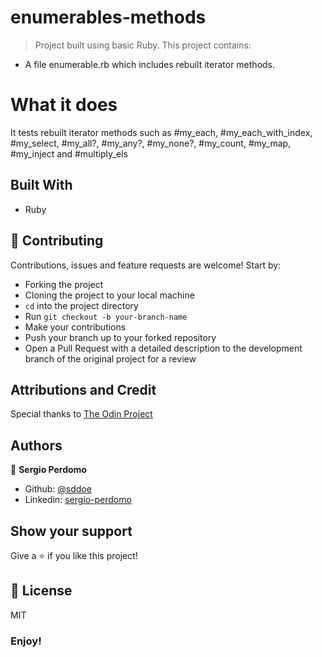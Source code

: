 # enumerables-methods
> Project built using basic Ruby.
  This project contains:
- A file enumerable.rb which includes rebuilt iterator methods.

# What it does
It tests rebuilt iterator methods such as #my_each, #my_each_with_index, #my_select, #my_all?, #my_any?, #my_none?, #my_count, #my_map, #my_inject and #multiply_els

## Built With
- Ruby

## 🤝 Contributing

Contributions, issues and feature requests are welcome! Start by:
* Forking the project
* Cloning the project to your local machine
* `cd` into the project directory
* Run `git checkout -b your-branch-name`
* Make your contributions
* Push your branch up to your forked repository
* Open a Pull Request with a detailed description to the development branch of the original project for a review

## Attributions and Credit
Special thanks to [The Odin Project](https://www.theodinproject.com/courses/ruby-programming/lessons/advanced-building-blocks) 

## Authors

👤 **Sergio Perdomo**

- Github: [@sddoe](https://github.com/sddoe)
- Linkedin: [sergio-perdomo](https://www.linkedin.com/in/sergio-david-perdomo-rivera-07b6b7b8/)

## Show your support

Give a ⭐️ if you like this project!

## 📝 License

MIT

### Enjoy!